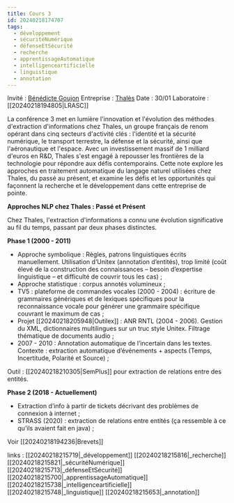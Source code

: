 ```yaml
---
title: Cours 3
id: 20240218174707
tags:
  - développement
  - sécuritéNumérique
  - défenseEtSécurité
  - recherche
  - apprentissageAutomatique
  - intelligenceartificielle
  - linguistique
  - annotation
---
```

Invité : [Bénédicte Goujon](https://www.linkedin.com/in/b%C3%A9n%C3%A9dicte-goujon-1a7590256/?originalSubdomain=fr)
Entreprise : [Thalès](https://www.thalesgroup.com/fr)
Date : 30/01
Laboratoire : [[20240218194805|LRASC]]

La conférence 3 met en lumière l'innovation et l'évolution des méthodes d'extraction d'informations chez Thales, un groupe français de renom opérant dans cinq secteurs d'activité clés : l'identité et la sécurité numérique, le transport terrestre, la défense et la sécurité, ainsi que l'aéronautique et l'espace. Avec un investissement massif de 1 milliard d'euros en R&D, Thales s'est engagé à repousser les frontières de la technologie pour répondre aux défis contemporains. Cette note explore les approches en traitement automatique du langage naturel utilisées chez Thales, du passé au présent, et examine les défis et les opportunités qui façonnent la recherche et le développement dans cette entreprise de pointe.

**Approches NLP chez Thales : Passé et Présent**

Chez Thales, l'extraction d'informations a connu une évolution significative au fil du temps, passant par deux phases distinctes.

**Phase 1 (2000 - 2011)**

- Approche symbolique : Règles, patrons linguistiques écrits manuellement. Utilisation d’Unitex (annotation d’entités), trop limité (coût élevé de la construction des connaissances – besoin d’expertise linguistique – et difficulté de couvrir tous les cas) ;
- Approche statistique : corpus annotés volumineux ;
- TV5 : plateforme de commandes vocales (2000 - 2004) : écriture de grammaires génériques et de lexiques spécifiques pour la reconnaissance vocale pour générer une grammaire spécifique couvrant le maximum de cas ;
- Projet [[20240218205948|Outilex]] : ANR RNTL (2004 - 2006). Gestion du XML, dictionnaires multilingues sur un truc style Unitex. Filtrage thématique de documents audio ;
- 2007 - 2010 : Annotation automatique de l’incertain dans les textes. Contexte : extraction automatique d’événements + aspects (Temps, Incertitude, Polarité et Source) ;

Outil :  [[20240218210305|SemPlus]] pour extraction de relations entre des entités.  

**Phase 2 (2018 - Actuellement)**

- Extraction d’info à partir de tickets décrivant des problèmes de connexion à internet ;
- STRASS (2020) : extraction de relations entre entités (ça ressemble à ce qu’ils avaient fait en java) ;

Voir [[20240218194236|Brevets]]

links : [[20240218215719|_développement]] [[20240218215816|_recherche]] [[20240218215821|_sécuritéNumérique]] [[20240218215713|_défenseEtSécurité]] [[20240218215700|_apprentissageAutomatique]] [[20240218215738|_intelligenceartificielle]] [[20240218215748|_linguistique]] [[20240218215653|_annotation]]